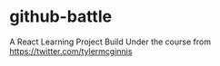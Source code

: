 # github-battle
A React Learning Project Build Under the course from https://twitter.com/tylermcginnis
